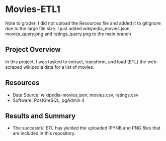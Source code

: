 # Movies-ETL1

Note to grader: I did not upload the Resources file and added it to gitignore due to the large file size. I just added wikipedia_movies.json, movies_query.png and ratings_query.png to the main branch

## Project Overview
In this project, I was tasked to extract, transform, and load (ETL) the web-scraped wikipedia data for a list of movies.

## Resources
- Data Source: wikipedia-movies.json, movies.csv, ratings.csv
- Software: PostGreSQL, pgAdmin 4

## Results and Summary

- The successful ETL has yielded the uploaded IPYNB and PNG files that are included in this repository.






